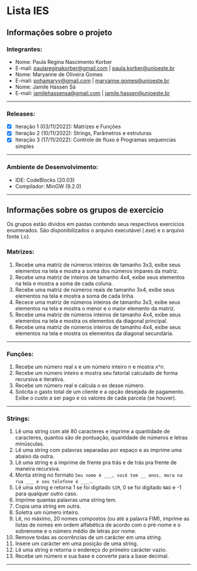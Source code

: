 # Lista IES
## Informações sobre o projeto
### Integrantes:  
- Nome: Paula Regina Nascimento Korber
- E-mail: paulareginakorber@gmail.com | paula.korber@unioeste.br  
- Nome: Maryanne de Oliveira Gomes
- E-mail: pohamaryy@gmail.com | maryanne.gomes@unioeste.br
- Nome: Jamile Hassen Sá
- E-mail: jamilehassensa@gmail.com | jamile.hassen@unioeste.br
---
### Releases:
- [x] Iteração 1 (03/11/2022): Matrizes e Funções
- [x] Iteração 2 (10/11/2022): Strings, Parâmetros e estruturas
- [x] Iteração 3 (17/11/2022): Controle de fluxo e Programas sequencias simples
---
### Ambiente de Desenvolvimento:
- IDE: CodeBlocks (20.03)
- Compilador: MinGW (9.2.0)
---
## Informações sobre os grupos de exercício
Os grupos estão dividos em pastas contendo seus respectivos exercícios enumerados. São disponibilizados o arquivo executável (.exe) e o arquivo fonte (.c).
### Matrizes:
1. Recebe uma matriz de números inteiros de tamanho 3x3, exibe seus elementos na tela e mostra a soma dos números ímpares da matriz.
2. Recebe uma matriz de inteiros de tamanho 4x4, exibe seus elementos na tela e mostra a soma de cada coluna.
3. Recebe uma matriz de números reais de tamanho 3x4, exibe seus elementos na tela e mostra a soma de cada linha.
4. Recece uma matriz de números inteiros de tamanho 3x3, exibe seus elementos na tela e mostra o menor e o maior elemento da matriz.
5. Recebe uma matriz de números inteiros de tamanho 4x4, exibe seus elementos na tela e mostra os elementos da diagonal principal.
6. Recebe uma matriz de números inteiros de tamanho 4x4, exibe seus elementos na tela e mostra os elementos da diagonal secundária.
---
### Funções:
1. Recebe um número real x e um número inteiro n e mostra x^n.
2. Recebe um número inteiro e mostra seu fatorial calculado de forma recursiva e iterativa.
3. Recebe um número real e calcula o ex desse número.
4. Solicita o gasto total de um cliente e a opção desejada de pagamento. Exibe o custo a ser pago e os valores de cada parcela (se houver).
---
### Strings:
1. Lê uma string com até 80 caracteres e imprime a quantidade de caracteres, quantos são de pontuação, quantidade de números e letras minúsculas.
2. Lê uma string com palavras separadas por espaço e as imprime uma abaixo da outra.
3. Lê uma string e a imprime de frente pra trás e de trás pra frente de maneira recursiva.
4. Monta string no formato ```Seu nome é ___, você tem __ anos, mora na rua ___ e seu telefone é ___.```.
5. Lê uma string e retorna 1 se foi digitado ```SIM```, 0 se foi digitado ```NAO``` e -1 para qualquer outro caso.
6. Imprime quantas palavras uma string tem.
7. Copia uma string em outra.
8. Soletra um número inteiro.
9. Lê, no máximo, 20 nomes compostos (ou até a palavra FIM), imprime as listas de nomes em ordem alfabética de acordo com o pré-nome e o sobrenome e o número médio de letras por nome.
10. Remove todas as ocorrências de um carácter em uma string.
11. Insere um carácter em uma posição de uma string.
12. Lê uma string e retorna o endereço do primeiro carácter vazio.
13. Recebe um número e sua base e converte para a base decimal.
---

  
